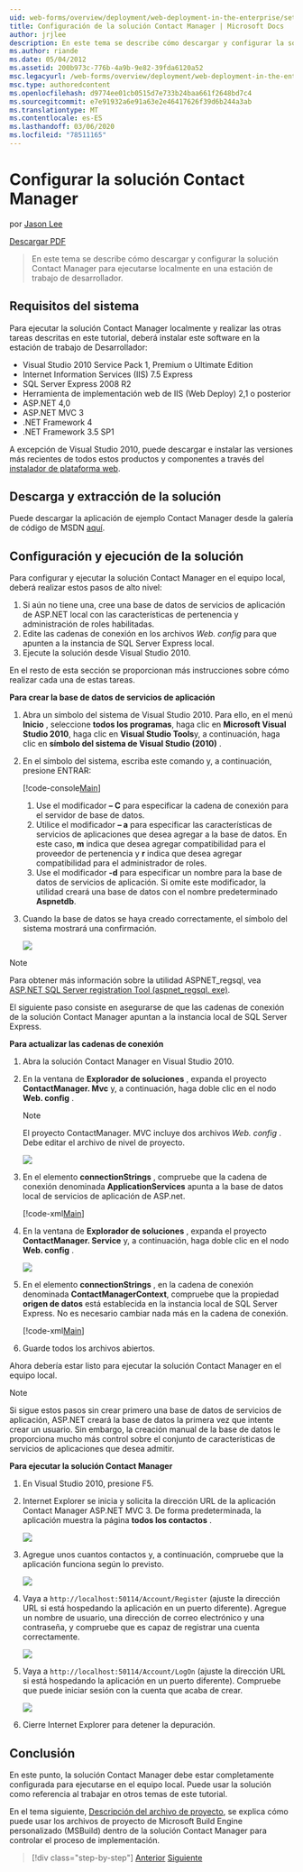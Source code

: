 ```yaml
---
uid: web-forms/overview/deployment/web-deployment-in-the-enterprise/setting-up-the-contact-manager-solution
title: Configuración de la solución Contact Manager | Microsoft Docs
author: jrjlee
description: En este tema se describe cómo descargar y configurar la solución Contact Manager para ejecutarse localmente en una estación de trabajo de desarrollador.
ms.author: riande
ms.date: 05/04/2012
ms.assetid: 200b973c-776b-4a9b-9e82-39fda6120a52
msc.legacyurl: /web-forms/overview/deployment/web-deployment-in-the-enterprise/setting-up-the-contact-manager-solution
msc.type: authoredcontent
ms.openlocfilehash: d9774ee01cb0515d7e733b24baa661f2648bd7c4
ms.sourcegitcommit: e7e91932a6e91a63e2e46417626f39d6b244a3ab
ms.translationtype: MT
ms.contentlocale: es-ES
ms.lasthandoff: 03/06/2020
ms.locfileid: "78511165"
---
```

# <a name="setting-up-the-contact-manager-solution"></a>Configurar la solución Contact Manager

por [Jason Lee](https://github.com/jrjlee)

[Descargar PDF](https://msdnshared.blob.core.windows.net/media/MSDNBlogsFS/prod.evol.blogs.msdn.com/CommunityServer.Blogs.Components.WeblogFiles/00/00/00/63/56/8130.DeployingWebAppsInEnterpriseScenarios.pdf)

> En este tema se describe cómo descargar y configurar la solución Contact Manager para ejecutarse localmente en una estación de trabajo de desarrollador.

## <a name="system-requirements"></a>Requisitos del sistema

Para ejecutar la solución Contact Manager localmente y realizar las otras tareas descritas en este tutorial, deberá instalar este software en la estación de trabajo de Desarrollador:

- Visual Studio 2010 Service Pack 1, Premium o Ultimate Edition
- Internet Information Services (IIS) 7.5 Express
- SQL Server Express 2008 R2
- Herramienta de implementación web de IIS (Web Deploy) 2,1 o posterior
- ASP.NET 4,0
- ASP.NET MVC 3
- .NET Framework 4
- .NET Framework 3.5 SP1

A excepción de Visual Studio 2010, puede descargar e instalar las versiones más recientes de todos estos productos y componentes a través del [instalador de plataforma web](https://go.microsoft.com/?linkid=9805118).

## <a name="download-and-extract-the-solution"></a>Descarga y extracción de la solución

Puede descargar la aplicación de ejemplo Contact Manager desde la galería de código de MSDN [aquí](https://code.msdn.microsoft.com/Deploying-Web-Applications-9d9093c0).

## <a name="configure-and-run-the-solution"></a>Configuración y ejecución de la solución

Para configurar y ejecutar la solución Contact Manager en el equipo local, deberá realizar estos pasos de alto nivel:

1. Si aún no tiene una, cree una base de datos de servicios de aplicación de ASP.NET local con las características de pertenencia y administración de roles habilitadas.
2. Edite las cadenas de conexión en los archivos *Web. config* para que apunten a la instancia de SQL Server Express local.
3. Ejecute la solución desde Visual Studio 2010.

En el resto de esta sección se proporcionan más instrucciones sobre cómo realizar cada una de estas tareas.

**Para crear la base de datos de servicios de aplicación**

1. Abra un símbolo del sistema de Visual Studio 2010. Para ello, en el menú **Inicio** , seleccione **todos los programas**, haga clic en **Microsoft Visual Studio 2010**, haga clic en **Visual Studio Tools**y, a continuación, haga clic en **símbolo del sistema de Visual Studio (2010)** .
2. En el símbolo del sistema, escriba este comando y, a continuación, presione ENTRAR:

    [!code-console[Main](setting-up-the-contact-manager-solution/samples/sample1.cmd)]

    1. Use el modificador **– C** para especificar la cadena de conexión para el servidor de base de datos.
    2. Utilice el modificador **– a** para especificar las características de servicios de aplicaciones que desea agregar a la base de datos. En este caso, **m** indica que desea agregar compatibilidad para el proveedor de pertenencia y **r** indica que desea agregar compatibilidad para el administrador de roles.
    3. Use el modificador **-d** para especificar un nombre para la base de datos de servicios de aplicación. Si omite este modificador, la utilidad creará una base de datos con el nombre predeterminado **Aspnetdb**.
3. Cuando la base de datos se haya creado correctamente, el símbolo del sistema mostrará una confirmación.

    ![](setting-up-the-contact-manager-solution/_static/image1.png)

> [!NOTE]
> Para obtener más información sobre la utilidad ASPNET\_regsql, vea [ASP.NET SQL Server registration Tool (aspnet\_regsql. exe)](https://msdn.microsoft.com/library/ms229862(v=vs.100).aspx).

El siguiente paso consiste en asegurarse de que las cadenas de conexión de la solución Contact Manager apuntan a la instancia local de SQL Server Express.

**Para actualizar las cadenas de conexión**

1. Abra la solución Contact Manager en Visual Studio 2010.
2. En la ventana de **Explorador de soluciones** , expanda el proyecto **ContactManager. Mvc** y, a continuación, haga doble clic en el nodo **Web. config** .

    > [!NOTE]
    > El proyecto ContactManager. MVC incluye dos archivos *Web. config* . Debe editar el archivo de nivel de proyecto.

    ![](setting-up-the-contact-manager-solution/_static/image2.png)
3. En el elemento **connectionStrings** , compruebe que la cadena de conexión denominada **ApplicationServices** apunta a la base de datos local de servicios de aplicación de ASP.net.

    [!code-xml[Main](setting-up-the-contact-manager-solution/samples/sample2.xml)]
4. En la ventana de **Explorador de soluciones** , expanda el proyecto **ContactManager. Service** y, a continuación, haga doble clic en el nodo **Web. config** .

    ![](setting-up-the-contact-manager-solution/_static/image3.png)
5. En el elemento **connectionStrings** , en la cadena de conexión denominada **ContactManagerContext**, compruebe que la propiedad **origen de datos** está establecida en la instancia local de SQL Server Express. No es necesario cambiar nada más en la cadena de conexión.

    [!code-xml[Main](setting-up-the-contact-manager-solution/samples/sample3.xml)]
6. Guarde todos los archivos abiertos.

Ahora debería estar listo para ejecutar la solución Contact Manager en el equipo local.

> [!NOTE]
> Si sigue estos pasos sin crear primero una base de datos de servicios de aplicación, ASP.NET creará la base de datos la primera vez que intente crear un usuario. Sin embargo, la creación manual de la base de datos le proporciona mucho más control sobre el conjunto de características de servicios de aplicaciones que desea admitir.

**Para ejecutar la solución Contact Manager**

1. En Visual Studio 2010, presione F5.
2. Internet Explorer se inicia y solicita la dirección URL de la aplicación Contact Manager ASP.NET MVC 3. De forma predeterminada, la aplicación muestra la página **todos los contactos** .

    ![](setting-up-the-contact-manager-solution/_static/image4.png)
3. Agregue unos cuantos contactos y, a continuación, compruebe que la aplicación funciona según lo previsto.

    ![](setting-up-the-contact-manager-solution/_static/image5.png)
4. Vaya a `http://localhost:50114/Account/Register` (ajuste la dirección URL si está hospedando la aplicación en un puerto diferente). Agregue un nombre de usuario, una dirección de correo electrónico y una contraseña, y compruebe que es capaz de registrar una cuenta correctamente.

    ![](setting-up-the-contact-manager-solution/_static/image6.png)
5. Vaya a `http://localhost:50114/Account/LogOn` (ajuste la dirección URL si está hospedando la aplicación en un puerto diferente). Compruebe que puede iniciar sesión con la cuenta que acaba de crear.

    ![](setting-up-the-contact-manager-solution/_static/image7.png)
6. Cierre Internet Explorer para detener la depuración.

## <a name="conclusion"></a>Conclusión

En este punto, la solución Contact Manager debe estar completamente configurada para ejecutarse en el equipo local. Puede usar la solución como referencia al trabajar en otros temas de este tutorial.

En el tema siguiente, [Descripción del archivo de proyecto](understanding-the-project-file.md), se explica cómo puede usar los archivos de proyecto de Microsoft Build Engine personalizado (MSBuild) dentro de la solución Contact Manager para controlar el proceso de implementación.

> [!div class="step-by-step"]
> [Anterior](the-contact-manager-solution.md)
> [Siguiente](understanding-the-project-file.md)
